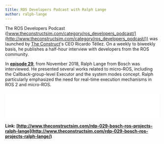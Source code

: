 ```yaml
---
title: ROS Developers Podcast with Ralph Lange
author: ralph-lange
---
```


The ROS Developers Podcast ([www.theconstructsim.com/category/ros_developers_podcast/](http://www.theconstructsim.com/category/ros_developers_podcast/)) was launched by [The Construct](http://www.theconstructsim.com/)'s CEO Ricardo Téllez. On a weekly to biweekly basis, he publishes a half-hour interview with developers from the ROS community.

In [**episode 29**](http://www.theconstructsim.com/rdp-029-bosch-ros-projects-ralph-lange/), from November 2018, Ralph Lange from Bosch was interviewed. He presented several works related to micro-ROS, including the Callback-group-level Executor and the system modes concept. Ralph particularly emphasized the need for real-time execution mechanisms in ROS 2 and micro-ROS.

<iframe style="border: none" src="//html5-player.libsyn.com/embed/episode/id/7540592/height/90/theme/custom/thumbnail/yes/direction/backward/render-playlist/no/custom-color/87A93A/" height="90" width="100%" scrolling="no"  allowfullscreen webkitallowfullscreen mozallowfullscreen oallowfullscreen msallowfullscreen></iframe>

**Link: [http://www.theconstructsim.com/rdp-029-bosch-ros-projects-ralph-lange](http://www.theconstructsim.com/rdp-029-bosch-ros-projects-ralph-lange/)**
